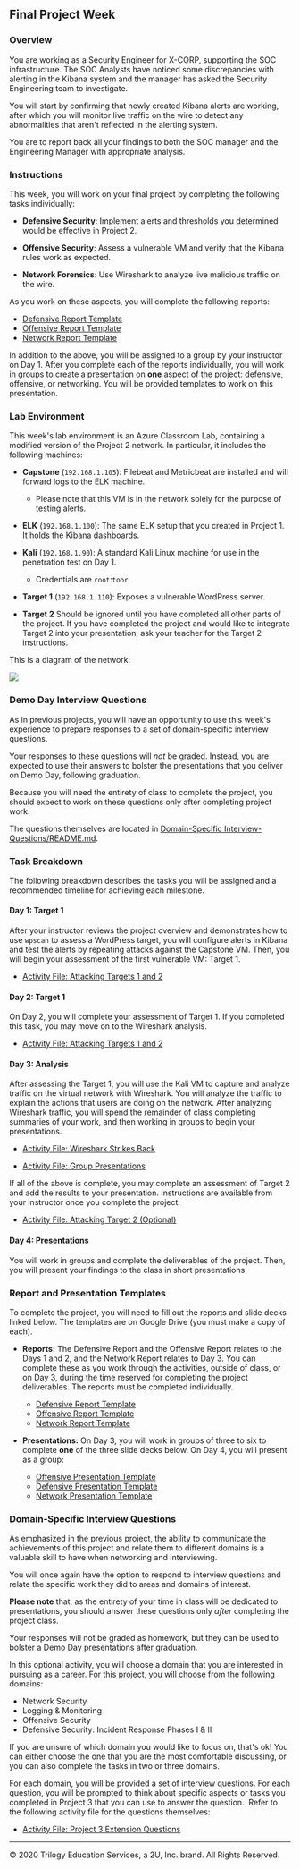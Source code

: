 ## Final Project Week

### Overview

You are working as a Security Engineer for X-CORP, supporting the SOC infrastructure. The SOC Analysts have noticed some discrepancies with alerting in the Kibana system and the manager has asked the Security Engineering team to investigate. 

You will start by confirming that newly created Kibana alerts are working, after which you will monitor live traffic on the wire to detect any abnormalities that aren't reflected in the alerting system. 

You are to report back all your findings to both the SOC manager and the Engineering Manager with appropriate analysis.


### Instructions

This week, you will work on your final project by completing the following tasks individually:

- **Defensive Security**: Implement alerts and thresholds you determined would be effective in Project 2.

- **Offensive Security**: Assess a vulnerable VM and verify that the Kibana rules work as expected.

- **Network Forensics**: Use Wireshark to analyze live malicious traffic on the wire.

As you work on these aspects, you will complete the following reports: 

- [Defensive Report Template](Resources/DefensiveTemplate.md)
- [Offensive Report Template](Resources/OffensiveTemplate.md)
- [Network Report Template](Resources/NetworkTemplate.md)

In addition to the above, you will be assigned to a group by your instructor on Day 1. After you complete each of the reports individually, you will work in groups to create a presentation on **one** aspect of the project: defensive, offensive, or networking. You will be provided templates to work on this presentation.  

### Lab Environment 

This week's lab environment is an Azure Classroom Lab, containing a modified version of the Project 2 network. In particular, it includes the following machines:

- **Capstone** (`192.168.1.105`): Filebeat and Metricbeat are installed and will forward logs to the ELK machine. 
   - Please note that this VM is in the network solely for the purpose of testing alerts.

- **ELK** (`192.168.1.100`): The same ELK setup that you created in Project 1. It holds the Kibana dashboards.

- **Kali** (`192.168.1.90`): A standard Kali Linux machine for use in the penetration test on Day 1. 
   - Credentials are `root`:`toor`.

- **Target 1** (`192.168.1.110`): Exposes a vulnerable WordPress server.

- **Target 2** Should be ignored until you have completed all other parts of the project. If you have completed the project and would like to integrate Target 2 into your presentation, ask your teacher for the Target 2 instructions. 

This is a diagram of the network:

![](Images/final-project-setup.png)

### Demo Day Interview Questions

As in previous projects, you will have an opportunity to use this week's experience to prepare responses to a set of domain-specific interview questions.

Your responses to these questions will _not_ be graded. Instead, you are expected to use their answers to bolster the presentations that you deliver on Demo Day, following graduation. 

Because you will need the entirety of class to complete the project, you should expect to work on these questions only after completing project work.

The questions themselves are located in [Domain-Specific Interview-Questions/README.md](Activities/Interview-Questions/README.md). 

### Task Breakdown

The following breakdown describes the tasks you will be assigned and a recommended timeline for achieving each milestone. 

#### Day 1: Target 1

After your instructor reviews the project overview and demonstrates how to use `wpscan` to assess a WordPress target, you will configure alerts in Kibana and test the alerts by repeating attacks against the Capstone VM. Then, you will begin your assessment of the first vulnerable VM: Target 1.

- [Activity File: Attacking Targets 1 and 2](Activities/Day-1-and-2/Unsolved/ReadMe.md)

#### Day 2: Target 1

On Day 2, you will complete your assessment of Target 1. If you completed this task, you may move on to the Wireshark analysis.

- [Activity File: Attacking Targets 1 and 2](Activities/Day-1-and-2/Unsolved/ReadMe.md)

#### Day 3: Analysis

After assessing the Target 1, you will use the Kali VM to capture and analyze traffic on the virtual network with Wireshark. You will analyze the traffic to explain the actions that users are doing on the network. After analyzing Wireshark traffic, you will spend the remainder of class completing summaries of your work, and then working in groups to begin your presentations. 

- [Activity File: Wireshark Strikes Back](Activities/Day-3-Wireshark/Unsolved/ReadMe.md)

- [Activity File: Group Presentations](Activities/Day-3-Group-Presentations/Group-Presentations.md)

If all of the above is complete, you may complete an assessment of Target 2 and add the results to your presentation. Instructions are available from your instructor once you complete the project.

- [Activity File: Attacking Target 2 (Optional)](Activities/Target-2(optional)/Unsolved/README.md)

#### Day 4: Presentations

You will work in groups and complete the deliverables of the project. Then, you will present your findings to the class in short presentations. 

### Report and Presentation Templates

To complete the project, you will need to fill out the reports and slide decks linked below. The templates are on Google Drive (you must make a copy of each).   

- **Reports:** The Defensive Report and the Offensive Report relates to the Days 1 and 2, and the Network Report relates to Day 3. You can complete these as you work through the activities, outside of class, or on Day 3, during the time reserved for completing the project deliverables. The reports must be completed individually.

   - [Defensive Report Template](Resources/DefensiveTemplate.md)
   - [Offensive Report Template](Resources/OffensiveTemplate.md)
   - [Network Report Template](Resources/NetworkTemplate.md)


- **Presentations:** On Day 3, you will work in groups of three to six to complete **one** of the three slide decks below. On Day 4, you will present as a group: 

   - [Offensive Presentation Template](https://docs.google.com/presentation/d/19ouk_AS16V-f1KiJ3FTnNpJ4SJn1QQG3vkKukEN1NvU/edit#slide=id.g630a814dc5_0_53)
   - [Defensive Presentation Template](https://docs.google.com/presentation/d/1LP9TBdUYlWut3Qu4Czf618i-kg_qjjxkbnWLNTSdJBk/edit#slide=id.g630a814dc5_0_53)
   - [Network Presentation Template](https://docs.google.com/presentation/d/1LLh9dyrXNkWLqcsOnu5C_LOFDm_1EuKSf7y-Z7DwXn8/edit#slide=id.g630a814dc5_0_53)

### Domain-Specific Interview Questions

As emphasized in the previous project, the ability to communicate the achievements of this project and relate them to different domains is a valuable skill to have when networking and interviewing. 

You will once again have the option to respond to interview questions and relate the specific work they did to areas and domains of interest. 

**Please note** that, as the entirety of your time in class will be dedicated to presentations, you should answer these questions only _after_ completing the project class. 

Your responses will not be graded as homework, but they can be used to bolster a Demo Day presentations after graduation.

In this optional activity, you will choose a domain that you are interested in pursuing as a career. For this project, you will choose from the following domains:
- Network Security
- Logging & Monitoring
- Offensive Security
- Defensive Security: Incident Response Phases I & II

If you are unsure of which domain you would like to focus on, that's ok! You can either choose the one that you are the most comfortable discussing, or you can also complete the tasks in two or three domains.
 
For each domain, you will be provided a set of interview questions.  For each question, you will be prompted to think about specific aspects or tasks you completed in Project 3 that you can use to answer the question.
​
Refer to the following activity file for the questions themselves:

- [Activity File: Project 3 Extension Questions](Activities/Interview-Questions/README.md)

---

© 2020 Trilogy Education Services, a 2U, Inc. brand. All Rights Reserved.  
